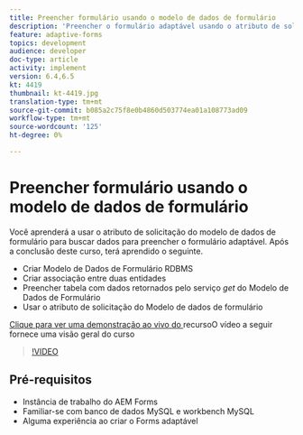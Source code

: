 ```yaml
---
title: Preencher formulário usando o modelo de dados de formulário
description: 'Preencher o formulário adaptável usando o atributo de solicitação do modelo de dados de formulário '
feature: adaptive-forms
topics: development
audience: developer
doc-type: article
activity: implement
version: 6.4,6.5
kt: 4419
thumbnail: kt-4419.jpg
translation-type: tm+mt
source-git-commit: b085a2c75f8e0b4860d503774ea01a108773ad09
workflow-type: tm+mt
source-wordcount: '125'
ht-degree: 0%

---
```



# Preencher formulário usando o modelo de dados de formulário

Você aprenderá a usar o atributo de solicitação do modelo de dados de formulário para buscar dados para preencher o formulário adaptável.
Após a conclusão deste curso, terá aprendido o seguinte.

* Criar Modelo de Dados de Formulário RDBMS
* Criar associação entre duas entidades
* Preencher tabela com dados retornados pelo serviço _get_ do Modelo de Dados de Formulário
* Usar o atributo de solicitação do Modelo de dados de formulário


[Clique para ver uma demonstração ao vivo do ](https://forms.enablementadobe.com/content/dam/formsanddocuments/fdmwithrequestparameterinurl/jcr:content?wcmmode=disabled&amp;empID=207)
recursoO vídeo a seguir fornece uma visão geral do curso
>[!VIDEO](https://video.tv.adobe.com/v/36387/quality=9)

## Pré-requisitos

* Instância de trabalho do AEM Forms
* Familiar-se com banco de dados MySQL e workbench MySQL
* Alguma experiência ao criar o Forms adaptável

